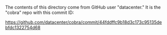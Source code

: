 The contents of this directory come from GitHub user "datacenter." It is the "cobra" repo with this commit ID:

https://github.com/datacenter/cobra/commit/44fddffc9b18d3c173c95135debfdc1322754d68
